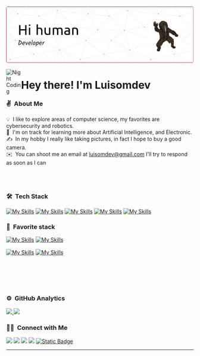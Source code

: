 ![Aditya Vikram Singh Banner](https://github.com/luisomdev/luisomdev/blob/main/resources/github-header-image.png)

<img alt="Night Coding" src="https://media2.giphy.com/media/v1.Y2lkPTc5MGI3NjExeno5MW1mbjc2OXpqMDhxNzVuZ2Rma2Zzamk5dGZya3J6ZWtya3E4biZlcD12MV9pbnRlcm5hbF9naWZfYnlfaWQmY3Q9Zw/BK1EfIsdkKZMY/giphy.gif" width='40' align="left"/><h1> Hey there! I'm Luisomdev</h1>


### :v: &nbsp;About Me

💡 &nbsp;I like to explore areas of computer science, my favorites are cybersecurity and robotics.\
🌱 &nbsp;I'm on track for learning more about Artificial Intelligence, and Electronic.\
✍️ &nbsp;In my hobby I really like taking pictures, in fact I hope to buy a good camera.\
✉️ &nbsp;You can shoot me an email at luisomdev@gmail.com I'll try to respond as soon as I can

<br> </br>

### 🛠 &nbsp;Tech Stack

[![My Skills](https://skillicons.dev/icons?i=js,py,java)](https://skillicons.dev)
[![My Skills](https://skillicons.dev/icons?i=cpp,html,css)](https://skillicons.dev)
[![My Skills](https://skillicons.dev/icons?i=docker,redis,robloxstudio)](https://skillicons.dev)
[![My Skills](https://skillicons.dev/icons?i=graphql,rust,sqlite)](https://skillicons.dev)
[![My Skills](https://skillicons.dev/icons?i=mysql,cloudflare,nginx)](https://skillicons.dev)

### :sparkling_heart: &nbsp;Favorite stack 

[![My Skills](https://skillicons.dev/icons?i=nestjs,dotnet,vue)](https://skillicons.dev)
[![My Skills](https://skillicons.dev/icons?i=postgres,astro,typescript)](https://skillicons.dev)
<br> </br>
[![My Skills](https://skillicons.dev/icons?i=flutter,supabase,go)](https://skillicons.dev)
[![My Skills](https://skillicons.dev/icons?i=fastapi,cs)](https://skillicons.dev)


<br> </br>
<br> </br>

### ⚙️ &nbsp;GitHub Analytics

<p align="left">
<a href="https://github.com/luisomdev">
  <img height="180em" src="https://github-readme-stats-eight-theta.vercel.app/api?username=luisomdev&show_icons=true&theme=algolia&include_all_commits=true&count_private=true"/>
  <img height="180em" src="https://github-readme-stats-eight-theta.vercel.app/api/top-langs/?username=luisomdev&layout=compact&langs_count=8&theme=algolia"/>
</a>
</p>

### 🤝🏻 &nbsp;Connect with Me

<p align="left">
<a href="https://discord.com/channels/@me"><img src="https://badgen.net/badge/icon/discord?icon=discord&label=luisomdev60"/></a>
<a href="https://www.linkedin.com/in/luisomdev60/"><img src="https://badgen.net/badge/icon/Linkedin?icon=rss&label=luisomdev"/></a>
<a href="mailto:luisomdev@gmail.com"><img src="https://badgen.net/badge/icon/email?icon=rss&label=luisomdev@gmail.com"/></a>
<a href="https://www.facebook.com/profile.php?id=61569572443695"><img src="https://badgen.net/badge/icon/Facebook?icon=rss&label=luisomdev"/></a>
<a href="https://github.com/luisomdev"> <img alt="Static Badge" src="https://badgen.net/badge/icon/github?icon=github&label=luisomdev">
 </a>

  
</p>

-----

